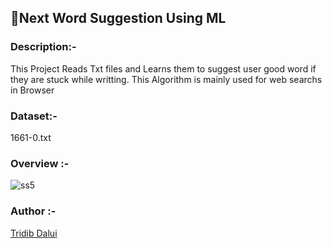 ##  🎨Next Word Suggestion Using ML

### Description:-

This Project Reads Txt files and Learns them to suggest user good word if they are stuck while writting. This Algorithm is mainly used for web searchs in Browser

### Dataset:-
  
  1661-0.txt

### Overview :-

![ss5](https://user-images.githubusercontent.com/105111251/212622619-c271def0-cc59-4284-a787-753bc08eb8a7.jpg)


### Author :-
[Tridib Dalui](https://github.com/TridibD004)



